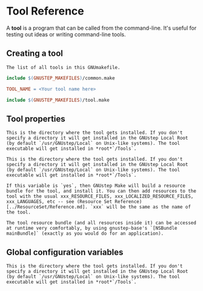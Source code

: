 # Tool Reference

A **tool** is a program that can be called from the command-line. It's useful for testing out ideas or writing command-line tools.

## Creating a tool

```{make:var} TOOL_NAME
The list of all tools in this GNUmakefile.
```

```makefile
include $(GNUSTEP_MAKEFILES)/common.make

TOOL_NAME = <Your tool name here>

include $(GNUSTEP_MAKEFILES)/tool.make
```

## Tool properties

```{make:var} xxx_INSTALL_DIR
This is the directory where the tool gets installed. If you don't specify a directory it will get installed in the GNUstep Local Root (by default `/usr/GNUstep/Local` on Unix-like systems). The tool executable will get installed in *root*`/Tools`.
```

```{make:var} xxx_INSTALL_DIR
This is the directory where the tool gets installed. If you don't specify a directory it will get installed in the GNUstep Local Root (by default `/usr/GNUstep/Local` on Unix-like systems). The tool executable will get installed in *root*`/Tools`.
```

```{make:var} xxx_HAS_RESOURCE_BUNDLE
If this variable is `yes`, then GNUstep Make will build a resource bundle for the tool, and install it. You can then add resources to the tool with the usual xxx_RESOURCE_FILES, xxx_LOCALIZED_RESOURCE_FILES, xxx_LANGUAGES, etc -- see (Resource Set Reference)[../ResourceSet/Reference.md]. `xxx` will be the same as the name of the tool.

The tool resource bundle (and all resources inside it) can be accessed at runtime very comfortably, by using gnustep-base's `[NSBundle mainBundle]` (exactly as you would do for an application).
```

## Global configuration variables

```{make:var} TOOL_INSTALL_DIR
This is the directory where the tool gets installed. If you don't specify a directory it will get installed in the GNUstep Local Root (by default `/usr/GNUstep/Local` on Unix-like systems). The tool executable will get installed in *root*`/Tools`.
```